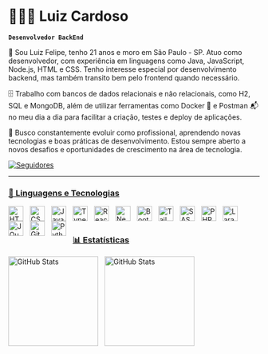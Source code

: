 # 👨🏻‍💻 Luiz Cardoso

**`Desenvolvedor BackEnd`**

👨 Sou Luiz Felipe, tenho 21 anos e moro em São Paulo - SP. Atuo como desenvolvedor, com experiência em linguagens como Java, JavaScript, Node.js, HTML e CSS. Tenho interesse especial por desenvolvimento backend, mas também transito bem pelo frontend quando necessário.

🗄️ Trabalho com bancos de dados relacionais e não relacionais, como H2, SQL e MongoDB, além de utilizar ferramentas como Docker 🐳 e Postman 📬 no meu dia a dia para facilitar a criação, testes e deploy de aplicações.

🚀 Busco constantemente evoluir como profissional, aprendendo novas tecnologias e boas práticas de desenvolvimento. Estou sempre aberto a novos desafios e oportunidades de crescimento na área de tecnologia.

</a>
    <a href="https://github.com/LzcardosoZ?tab=repositories">
        <img 
            alt="Seguidores" 
            title="Me siga no GitHub" 
            src="https://custom-icon-badges.demolab.com/github/followers/LzcardosoZ?color=236ad3&labelColor=1155ba&style=for-the-badge&logo=github&label=Seguidores&logoColor=white"
        />

        

</p>
  
</p>

---

### 🤖 Linguagens e Tecnologias

<img 
    align="left" 
    alt="HTML"
    title="HTML" 
    width="30px" 
    style="padding-right: 10px;" 
    src="https://cdn.jsdelivr.net/gh/devicons/devicon@latest/icons/html5/html5-original.svg" 
/>
<img 
    align="left" 
    alt="CSS" 
    title="CSS"
    width="30px" 
    style="padding-right: 10px;" 
    src="https://cdn.jsdelivr.net/gh/devicons/devicon@latest/icons/css3/css3-original.svg" 
/>
<img 
    align="left" 
    alt="JavaScript" 
    title="JavaScript"
    width="30px" 
    style="padding-right: 10px;" 
    src="https://cdn.jsdelivr.net/gh/devicons/devicon@latest/icons/javascript/javascript-original.svg" 
/>
<img 
    align="left" 
    alt="TypeScript"
    title="TypeScript" 
    width="30px" 
    style="padding-right: 10px;" 
    src="https://cdn.jsdelivr.net/gh/devicons/devicon@latest/icons/typescript/typescript-original.svg" 
/>
<img 
    align="left" 
    alt="React"
    title="React" 
    width="30px" 
    style="padding-right: 10px;" 
    src="https://cdn.jsdelivr.net/gh/devicons/devicon@latest/icons/react/react-original.svg" 
/>
<img 
    align="left" 
    alt="Next.js" 
    title="Next.js"
    width="30px" 
    style="padding-right: 10px;" 
    src="https://cdn.jsdelivr.net/gh/devicons/devicon@latest/icons/nextjs/nextjs-original.svg" 
/>
<img 
    align="left" 
    alt="Bootstrap"
    title="Bootstrap" 
    width="30px" 
    style="padding-right: 10px;" 
    src="https://cdn.jsdelivr.net/gh/devicons/devicon@latest/icons/bootstrap/bootstrap-original.svg" 
/>
<img 
    align="left" 
    alt="Tailwind" 
    title="Tailwind"
    width="30px" 
    style="padding-right: 10px;" 
    src="https://cdn.jsdelivr.net/gh/devicons/devicon@latest/icons/tailwindcss/tailwindcss-original.svg" 
/>
<img 
    align="left" 
    alt="SASS" 
    title="SASS"
    width="30px" 
    style="padding-right: 10px;" 
    src="https://cdn.jsdelivr.net/gh/devicons/devicon@latest/icons/sass/sass-original.svg" 
/>
<img 
    align="left" 
    alt="PHP" 
    title="PHP"
    width="30px" 
    style="padding-right: 10px;" 
    src="https://cdn.jsdelivr.net/gh/devicons/devicon@latest/icons/php/php-original.svg" 
/>
<img 
    align="left" 
    alt="Laravel" 
    title="Laravel"
    width="30px" 
    style="padding-right: 10px;" 
    src="https://cdn.jsdelivr.net/gh/devicons/devicon@latest/icons/laravel/laravel-original.svg" 
/>
<img 
    align="left" 
    alt="JQuery" 
    title="JQuery"
    width="30px" 
    style="padding-right: 10px;" 
    src="https://cdn.jsdelivr.net/gh/devicons/devicon@latest/icons/jquery/jquery-original.svg" 
/>
<img 
    align="left" 
    alt="Git" 
    title="Git"
    width="30px" 
    style="padding-right: 10px;" 
    src="https://cdn.jsdelivr.net/gh/devicons/devicon@latest/icons/git/git-original.svg" 
/>
<img 
    align="left" 
    alt="Python" 
    title="Python"
    width="30px" 
    style="padding-right: 10px;" 
    src="https://cdn.jsdelivr.net/gh/devicons/devicon@latest/icons/python/python-original.svg" 
/>

<br/>
<br/>

### 📊 Estatísticas


<img
      align="left" 
      alt="GitHub Stats" 
      height="180" 
      style= "padding-right: 10px;"
      src= "https://github-readme-stats.vercel.app/api?username=LzcardosoZ&show_icons=true&theme=tokyonight&&include_all_commits=true&locale=pt-br"
 />
<img 
      align="left" 
      alt="GitHub Stats" 
      height="180" 
       style= "padding-right: 10px;"
      src="https://github-readme-stats.vercel.app/api/top-langs/?username=LzcardosoZ&theme=tokyonight&layout=compact&custom_title=Tecnologias&langs_count=9" 
  />

</p>
